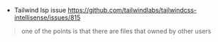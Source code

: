 - Tailwind lsp issue
https://github.com/tailwindlabs/tailwindcss-intellisense/issues/815
> one of the points is that there are files that owned by other users
